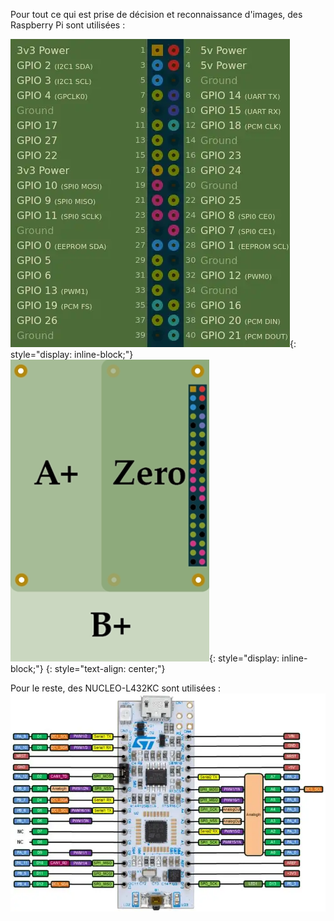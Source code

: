 [order]:       # (2)
[title]:       # (Cartes utilisées)
[description]: # (Toutes les cartes utilisées pour le projet)

Pour tout ce qui est prise de décision et reconnaissance d'images, des Raspberry Pi sont utilisées :

![GPIO Raspberry Pi](/static/images/boards/GPIO.webp){: style="display: inline-block;"}
![Tailles Raspberry Pi](/static/images/boards/RPI.webp){: style="display: inline-block;"}
{: style="text-align: center;"}

Pour le reste, des NUCLEO-L432KC sont utilisées :
![NUCLEO-L432KC](/static/images/boards/L432KC.webp)
